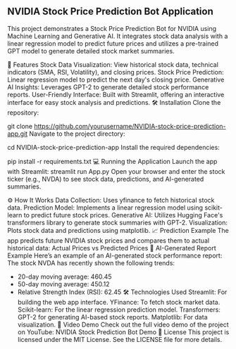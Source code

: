 ## NVIDIA Stock Price Prediction Bot Application

This project demonstrates a Stock Price Prediction Bot for NVIDIA using Machine Learning and Generative AI. It integrates stock data analysis with a linear regression model to predict future prices and utilizes a pre-trained GPT model to generate detailed stock market summaries.

🚀 Features
Stock Data Visualization: View historical stock data, technical indicators (SMA, RSI, Volatility), and closing prices.
Stock Price Prediction: Linear regression model to predict the next day's closing price.
Generative AI Insights: Leverages GPT-2 to generate detailed stock performance reports.
User-Friendly Interface: Built with Streamlit, offering an interactive interface for easy stock analysis and predictions.
🛠️ Installation
Clone the repository:


git clone https://github.com/yourusername/NVIDIA-stock-price-prediction-app.git
Navigate to the project directory:


cd NVIDIA-stock-price-prediction-app
Install the required dependencies:


pip install -r requirements.txt
💻 Running the Application
Launch the app with Streamlit:
streamlit run App.py
Open your browser and enter the stock ticker (e.g., NVDA) to see stock data, predictions, and AI-generated summaries.

⚙️ How It Works
Data Collection: Uses yfinance to fetch historical stock data.
Prediction Model: Implements a linear regression model using scikit-learn to predict future stock prices.
Generative AI: Utilizes Hugging Face's transformers library to generate stock summaries with GPT-2.
Visualization: Plots stock data and predictions using matplotlib.
📈 Prediction Example
The app predicts future NVIDIA stock prices and compares them to actual historical data:
Actual Prices vs Predicted Prices
🧠 AI-Generated Report Example
Here’s an example of an AI-generated stock performance report:
The stock NVDA has recently shown the following trends:
- 20-day moving average: 460.45
- 50-day moving average: 450.12
- Relative Strength Index (RSI): 62.45
🛠️ Technologies Used
Streamlit: For building the web app interface.
YFinance: To fetch stock market data.
Scikit-learn: For the linear regression prediction model.
Transformers: GPT-2 for generating AI-based stock reports.
Matplotlib: For data visualization.
🎥 Video Demo
Check out the full video demo of the project on YouTube: NVIDIA Stock Prediction Bot Demo
📄 License
This project is licensed under the MIT License. See the LICENSE file for more details.
